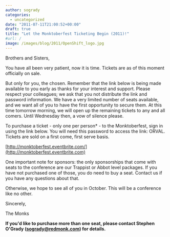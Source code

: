 ```yaml
---
author: sogrady
categories:
  - uncategorized
date: "2011-07-11T21:00:52+00:00"
draft: true
title: "Let the Monktoberfest Ticketing Begin (2011)!"
#url: /
image: /images/blog/2011/OpenShift_logo.jpg
---
```

Brothers and Sisters,

You have all been very patient, now it is time. Tickets are as of this moment officially on sale.

But only for you, the chosen. Remember that the link below is being made available to you early as thanks for your interest and support. Please respect your colleagues; we ask that you not distribute the link and password information. We have a very limited number of seats available, and we want all of you to have the first opportunity to secure them. At this time tomorrow morning, we will open up the remaining tickets to any and all comers. Until Wednesday then, a vow of silence please.

To purchase a ticket - only one per person\* - to the Monktoberfest, sign in using the link below. You will need this password to access the link: ORVAL. Tickets are sold on a first come, first serve basis.

[http://monktoberfest.eventbrite.com/](http://monktoberfest.eventbrite.com)

One important note for sponsors: the only sponsorships that come with seats to the conference are our Trappist or Abbot level packages. If you have not purchased one of those, you do need to buy a seat. Contact us if you have any questions about that.

Otherwise, we hope to see all of you in October. This will be a conference like no other.

Sincerely,

The Monks

**If you'd like to purchase more than one seat, please contact Stephen O'Grady (sogrady@redmonk.com) for details.**
